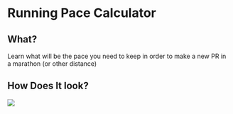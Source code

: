 # Running Pace Calculator

## What?
Learn what will be the pace you need to keep in order to make a new PR in a marathon (or other distance)

## How Does It look?

<img src="https://cdn.glitch.com/17a325bd-b2e8-4805-bc29-d62b9d07897b%2FScreen%20Shot%202019-04-23%20at%203.34.05%20PM.png?1556058857202" />

